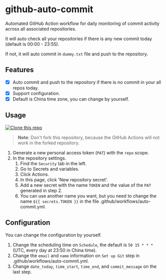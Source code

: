 # github-auto-commit

Automated GitHub Action workflow for daily monitoring of commit activity across all associated repositories.

It will auto check all your repositories if there is any new commit today (default is 00:00 - 23:55).

If not, it will auto commit in `dummy.txt` file and push to the repository.

## Features

- [x] Auto commit and push to the repository if there is no commit in your all repos today.
- [x] Support configuration.
- [x] Default is China time zone, you can change by yourself.

## Usage

[![Clone this repo](https://img.shields.io/badge/Clone-This%20Repo-brightgreen.svg)](https://github.com/new?template_name=github-auto-commit&template_owner=dribble-njr&owner=%40me&name=github-auto-commit&description=Make+your+GitHub+green!&visibility=public)

> **Note**: Don't fork this repository, because the GitHub Actions will not work in the forked repository.

1. Generate a new personal access token (`PAT`) with the `repo` scope.
2. In the repository settings.
   1. Find the `Security` tab in the left.
   2. Go to Secrets and variables.
   3. Click Actions.
   4. In this page, click 'New repository secret'.
   5. Add a new secret with the name `TOKEN` and the value of the `PAT` generated in step 2.
   6. You can use another name you want, but you need to change the name `${{ secrets.TOKEN }}` in the file .github/workflows/auto-commit.yml.

## Configuration

You can change the configuration by yourself.

1. Change the scheduling time on `Schedule`, the default is `50 15 * * *` (UTC, every day at 23:50 in China time).
2. Change the `email` and `name` information on `Set up Git` step in .github/workflows/auto-commit.yml.
3. Change `date_today`, `time_start`, `time_end`, and `commit_message` on the last step.
